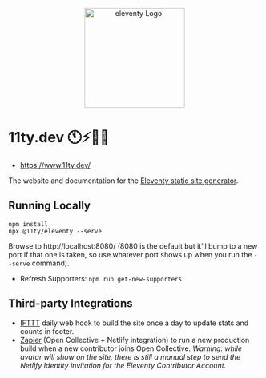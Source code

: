 <p align="center"><img src="https://www.11ty.dev/img/logo-github.svg" width="200" height="200" alt="eleventy Logo"></p>

# 11ty.dev 🕚⚡️🎈🐀

* https://www.11ty.dev/

The website and documentation for the [Eleventy static site generator](https://github.com/11ty/eleventy/).

## Running Locally

```
npm install
npx @11ty/eleventy --serve
```

Browse to http://localhost:8080/ (8080 is the default but it’ll bump to a new port if that one is taken, so use whatever port shows up when you run the `--serve` command).

* Refresh Supporters: `npm run get-new-supporters`

## Third-party Integrations

* [IFTTT](https://ifttt.com/) daily web hook to build the site once a day to update stats and counts in footer.
* [Zapier](https://zapier.com/) (Open Collective + Netlify integration) to run a new production build when a new contributor joins Open Collective. _Warning: while avatar will show on the site, there is still a manual step to send the Netlify Identity invitation for the Eleventy Contributor Account._
